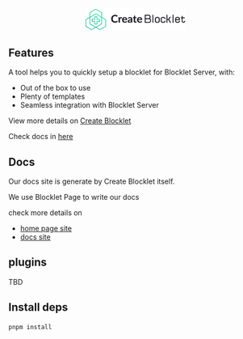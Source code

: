 <br/>

<p align="center">
<img src="./website/docs/public/logos/logo-h.png" style="width:200px;" />
</p>

## Features

A tool helps you to quickly setup a blocklet for Blocklet Server, with:

- Out of the box to use
- Plenty of templates
- Seamless integration with Blocklet Server

View more details on [Create Blocklet](./packages/create-app)

Check docs in [here](https://www.createblocklet.dev)

## Docs

Our docs site is generate by Create Blocklet itself.

We use Blocklet Page to write our docs

check more details on

- [home page site](./website/pages)
- [docs site](./website/docs)

## plugins

TBD

## Install deps

```bash
pnpm install

```
